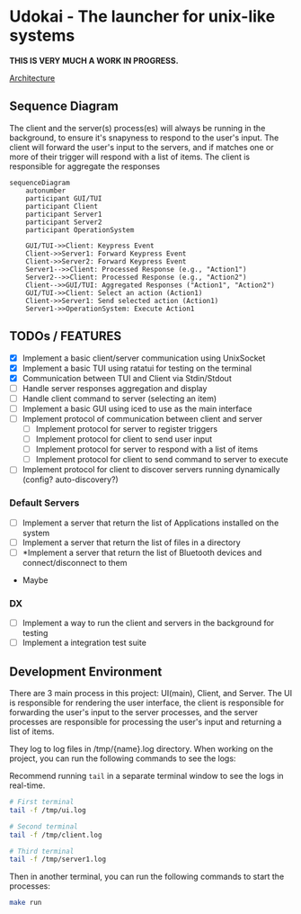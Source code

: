 # Udokai - The launcher for unix-like systems

**THIS IS VERY MUCH A WORK IN PROGRESS.**

[Architecture](https://excalidraw.com/#json=GmWGK8vX4JbHzk3Mue1ka,uMhpuff-yz6ABxDl2o4R6w)

## Sequence Diagram

The client and the server(s) process(es) will always be running in the background, to ensure it's snapyness to respond to the user's input. The client will forward the user's input to the servers, and if matches one or more of their trigger will respond with a list of items. The client is responsible for aggregate the responses

```mermaid
sequenceDiagram
    autonumber
    participant GUI/TUI
    participant Client
    participant Server1
    participant Server2
    participant OperationSystem

    GUI/TUI->>Client: Keypress Event 
    Client->>Server1: Forward Keypress Event
    Client->>Server2: Forward Keypress Event
    Server1-->>Client: Processed Response (e.g., "Action1")
    Server2-->>Client: Processed Response (e.g., "Action2")
    Client-->>GUI/TUI: Aggregated Responses ("Action1", "Action2")
    GUI/TUI->>Client: Select an action (Action1)
    Client->>Server1: Send selected action (Action1)
    Server1->>OperationSystem: Execute Action1
```

## TODOs / FEATURES

- [x] Implement a basic client/server communication using UnixSocket
- [x] Implement a basic TUI using ratatui for testing on the terminal
- [x] Communication between TUI and Client via Stdin/Stdout
- [ ] Handle server responses aggregation and display
- [ ] Handle client command to server (selecting an item)
- [ ] Implement a basic GUI using iced to use as the main interface
- [ ] Implement protocol of communication between client and server
    - [ ] Implement protocol for server to register triggers
    - [ ] Implement protocol for client to send user input
    - [ ] Implement protocol for server to respond with a list of items
    - [ ] Implement protocol for client to send command to server to execute
- [ ] Implement protocol for client to discover servers running dynamically (config? auto-discovery?)

### Default Servers

- [ ] Implement a server that return the list of Applications installed on the system
- [ ] Implement a server that return the list of files in a directory
- [ ] *Implement a server that return the list of Bluetooth devices and connect/disconnect to them

* Maybe

### DX

- [ ] Implement a way to run the client and servers in the background for testing
- [ ] Implement a integration test suite

## Development Environment

There are 3 main process in this project: UI(main), Client, and Server. The UI is responsible for rendering the user interface, the client is responsible for forwarding the user's input to the server processes, and the server processes are responsible for processing the user's input and returning a list of items.

They log to log files in /tmp/{name}.log directory. When working on the project, you can run the following commands to see the logs:

Recommend running `tail` in a separate terminal window to see the logs in real-time.

```bash
# First terminal
tail -f /tmp/ui.log

# Second terminal
tail -f /tmp/client.log

# Third terminal
tail -f /tmp/server1.log
```

Then in another terminal, you can run the following commands to start the processes:

```bash
make run
```
